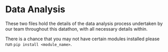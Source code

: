 # Data Analysis

These two files hold the details of the data analysis process undertaken by our team throughout this datathon, with all necessary details within. 

There is a chance that you may not have certain modules installed please run `pip install <module_name>`.
